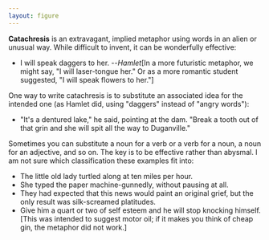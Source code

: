 ```yaml
---
layout: figure
---
```


**Catachresis** is an extravagant, implied metaphor using words in an alien or unusual way. While difficult to invent, it can be wonderfully effective:

 - I will speak daggers to her. --_Hamlet_[In a more futuristic metaphor, we might say, "I will laser-tongue her." Or as a more romantic student suggested, "I will speak flowers to her."]

One way to write catachresis is to substitute an associated idea for the intended one (as Hamlet did, using "daggers" instead of "angry words"):

 - "It's a dentured lake," he said, pointing at the dam. "Break a tooth out of that grin and she will spit all the way to Duganville."

Sometimes you can substitute a noun for a verb or a verb for a noun, a noun for an adjective, and so on. The key is to be effective rather than abysmal. I am not sure which classification these examples fit into:

 - The little old lady turtled along at ten miles per hour.
 - She typed the paper machine-gunnedly, without pausing at all.
 - They had expected that this news would paint an original grief, but the only result was silk-screamed platitudes.
 - Give him a quart or two of self esteem and he will stop knocking himself. [This was intended to suggest motor oil; if it makes you think of cheap gin, the metaphor did not work.]